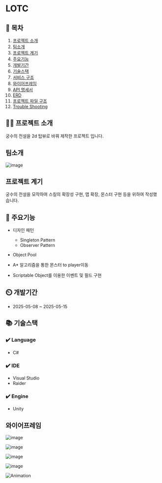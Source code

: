 ﻿# LOTC

## 📖 목차
1. [프로젝트 소개](#프로젝트-소개)
2. [팀소개](#팀소개)
3. [프로젝트 계기](#프로젝트-계기)
4. [주요기능](#주요기능)
5. [개발기간](#개발기간)
6. [기술스택](#기술스택)
7. [서비스 구조](#서비스-구조)
8. [와이어프레임](#와이어프레임)
9. [API 명세서](#API-명세서)
10. [ERD](#ERD)
11. [프로젝트 파일 구조](#프로젝트-파일-구조)
12. [Trouble Shooting](#trouble-shooting)
    
## 👨‍🏫 프로젝트 소개
궁수의 전설을 2d 탑뷰로 바꿔 제작한 프로젝트 입니다.

## 팀소개
![image](https://github.com/user-attachments/assets/7834ca27-127f-42bf-8919-47ef3b7d3495)


## 프로젝트 계기
궁수의 전설을 모작하여 스킬의 확장성 구현, 맵 확장, 몬스터 구현 등을 위하여 작성했습니다.

## 💜 주요기능

- 디자인 패턴
  - Singleton Pattern
  - Observer Pattern 
- Object Pool 

- A* 알고리즘을 통한 몬스터 to player이동

- Scriptable Object를 이용한 이벤트 및 필드 구현


## ⏲️ 개발기간
- 2025-05-08 ~ 2025-05-15

## 📚️ 기술스택

### ✔️ Language
- C#

### ✔️ IDE
- Visual Studio
- Raider
  
### ✔️ Engine
- Unity

## 와이어프레임
![image](https://github.com/user-attachments/assets/52f0b477-e251-46dc-8b0d-1ab29e26e6cc)


![image](https://github.com/user-attachments/assets/e87da0b2-1b3e-4055-b241-c29a07613603)

![image](https://github.com/user-attachments/assets/cbda9c3d-2e9d-4e3d-bb00-0e1e335dfe0f)

![image](https://github.com/user-attachments/assets/37c51415-094a-4a7c-b163-70ae7c19ed05)

![Animation](https://github.com/user-attachments/assets/8d30d1b8-c8a8-417e-9655-215d3beb4ccd)
